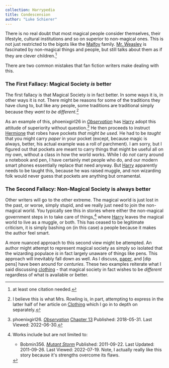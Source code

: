 ```yaml
---
collection: Harrypedia
title: Condescension
author: "Luke Schierer"
---
```


There is no real doubt that most magical people consider themselves, their
lifestyle, cultural institutions and so on superior to non-magical ones. This
is not just restricted to the bigots like the [Malfoy] family. [Mr. Weasley]
is fascinated by non-magical things and people, but still talks about them as
if they are clever children.[^220630-3]

There are two common mistakes that fan fiction writers make dealing with this.

### The First Fallacy: Magical Society _is_ better

The first fallacy is that Magical Society _is_ in fact better. In some ways it
is, in other ways it is not. There might be reasons for some of the traditions
they have clung to, but like any people, some traditions are traditional simply
because they _want to be different._[^220630-4]

As an example of this, phoenixgirl26 in _[Observation][pgO1]_ has [Harry] adopt
this attitude of superiority without question.[^220630-5] He then proceeds to
instruct [Hermione] that robes have pockets _that might be used._ He had to be
_taught_ that you might carry _paper_ in your pocket (except, because magic is
always, better, his actual example was a roll of parchment). I am sorry, but I
figured out that pockets are meant to carry things that might be useful all on
my own, without a class in how the world works. While I do _not_ carry around
a notebook and pen, I have certainly met people who do, and our modern smart
phones essentially replace that need anyway. But [Harry] apparently needs to
be taught this, because he was raised muggle, and non wizarding folk would
never guess that pockets are anything but ornamental.

### The Second Fallacy: Non-Magical Society is always better

Other writers will go to the other extreme. The magical world is just lost in
the past, or worse, simply stupid, and we really just need to join the
non-magical world. You typically see this in stories where either the non-magical
government steps in to take care of things,[^220719-4] where [Harry] leaves the
magical world to live as a muggle, or both. This has ceased to be legitimate
criticism, it is simply bashing on (in this case) a people because it makes the
author feel smart.

A more nuanced approach to this second view might be attempted. An author might
attempt to represent magical society as simply so isolated that the wizarding
populace _is_ in fact largely unaware of things like pens. This approach will
inevitably fall down as well. As I discuss, [paper], and [dip pens] have been
around for _centuries_. These two examples reiterate what I said discussing
[clothing] - that magical society in fact wishes to be _different_ regardless
of what is available or better.

[paper]: ../parchment_and_paper/
[Harry]: /harrypedia/people/potter/harry_james//
[Hermione]: /harrypedia/people/granger/hermione_jean//
[Malfoy]: /harrypedia/people/malfoy/
[Mr. Weasley]: /harrypedia/people/weasley/arthur//
[pgO1]: https://www.fanfiction.net/s/12954205
[pgO2]: https://www.fanfiction.net/s/12954205
[clothing]: ../clothing/

[^220719-4]: Works include but are not limited to:

    - Bobmin356.
      _[Mutant Storm](https://www.fanfiction.net/s/7404056)_
      Published: 2011-09-22. Last Updated: 2011-09-26. Last Viewed: 2022-07-19.
      Note, I actually really like this story because it's strengths overcome its flaws.

[^220630-5]:
    phoenixgirl26. _[Observation][pgO2]_
    [Chapter 13](https://www.fanfiction.net/s/12954205/13/Observation)
    Published: 2018-05-31. Last Viewed: 2022-06-30.

[^220630-4]:
    I believe this is what Mrs. Rowling is, in part, attempting to
    express in the latter half of her article on [Clothing]
    which I go in to depth on separately.

[^220630-3]: at least one citation needed.
